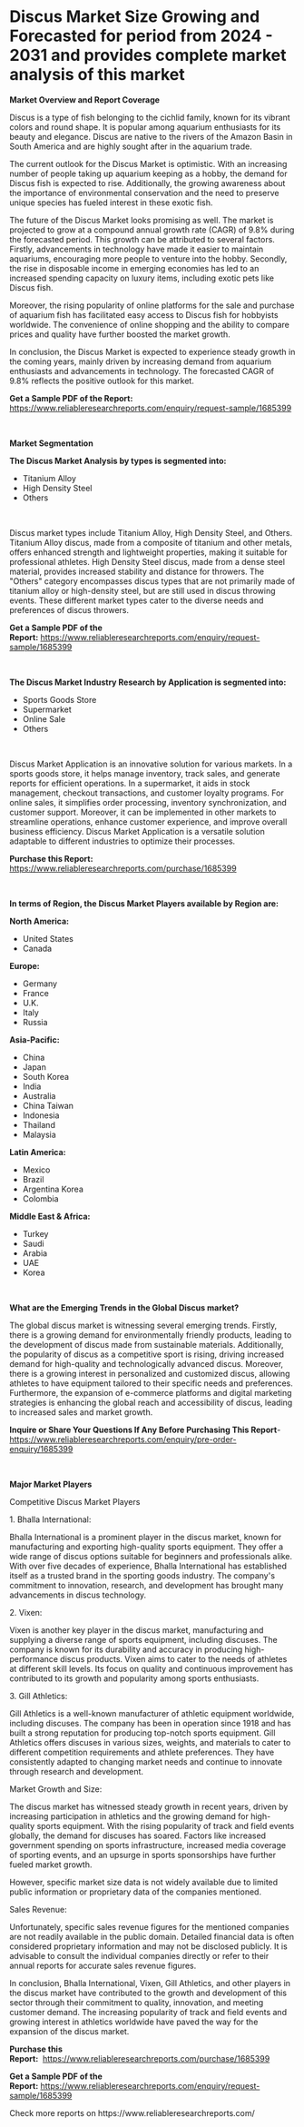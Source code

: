 <p><h1>Discus Market Size Growing and Forecasted for period from 2024 - 2031 and provides complete market analysis of this market</h1></p><p><strong>Market Overview and Report Coverage</strong></p>
<p><p>Discus is a type of fish belonging to the cichlid family, known for its vibrant colors and round shape. It is popular among aquarium enthusiasts for its beauty and elegance. Discus are native to the rivers of the Amazon Basin in South America and are highly sought after in the aquarium trade.</p><p>The current outlook for the Discus Market is optimistic. With an increasing number of people taking up aquarium keeping as a hobby, the demand for Discus fish is expected to rise. Additionally, the growing awareness about the importance of environmental conservation and the need to preserve unique species has fueled interest in these exotic fish.</p><p>The future of the Discus Market looks promising as well. The market is projected to grow at a compound annual growth rate (CAGR) of 9.8% during the forecasted period. This growth can be attributed to several factors. Firstly, advancements in technology have made it easier to maintain aquariums, encouraging more people to venture into the hobby. Secondly, the rise in disposable income in emerging economies has led to an increased spending capacity on luxury items, including exotic pets like Discus fish.</p><p>Moreover, the rising popularity of online platforms for the sale and purchase of aquarium fish has facilitated easy access to Discus fish for hobbyists worldwide. The convenience of online shopping and the ability to compare prices and quality have further boosted the market growth.</p><p>In conclusion, the Discus Market is expected to experience steady growth in the coming years, mainly driven by increasing demand from aquarium enthusiasts and advancements in technology. The forecasted CAGR of 9.8% reflects the positive outlook for this market.</p></p>
<p><strong>Get a Sample PDF of the Report:</strong> <a href="https://www.reliableresearchreports.com/enquiry/request-sample/1685399">https://www.reliableresearchreports.com/enquiry/request-sample/1685399</a></p>
<p>&nbsp;</p>
<p><strong>Market Segmentation</strong></p>
<p><strong>The Discus Market Analysis by types is segmented into:</strong></p>
<p><ul><li>Titanium Alloy</li><li>High Density Steel</li><li>Others</li></ul></p>
<p>&nbsp;</p>
<p><p>Discus market types include Titanium Alloy, High Density Steel, and Others. Titanium Alloy discus, made from a composite of titanium and other metals, offers enhanced strength and lightweight properties, making it suitable for professional athletes. High Density Steel discus, made from a dense steel material, provides increased stability and distance for throwers. The "Others" category encompasses discus types that are not primarily made of titanium alloy or high-density steel, but are still used in discus throwing events. These different market types cater to the diverse needs and preferences of discus throwers.</p></p>
<p><strong>Get a Sample PDF of the Report:</strong>&nbsp;<a href="https://www.reliableresearchreports.com/enquiry/request-sample/1685399">https://www.reliableresearchreports.com/enquiry/request-sample/1685399</a></p>
<p>&nbsp;</p>
<p><strong>The Discus Market Industry Research by Application is segmented into:</strong></p>
<p><ul><li>Sports Goods Store</li><li>Supermarket</li><li>Online Sale</li><li>Others</li></ul></p>
<p>&nbsp;</p>
<p><p>Discus Market Application is an innovative solution for various markets. In a sports goods store, it helps manage inventory, track sales, and generate reports for efficient operations. In a supermarket, it aids in stock management, checkout transactions, and customer loyalty programs. For online sales, it simplifies order processing, inventory synchronization, and customer support. Moreover, it can be implemented in other markets to streamline operations, enhance customer experience, and improve overall business efficiency. Discus Market Application is a versatile solution adaptable to different industries to optimize their processes.</p></p>
<p><strong>Purchase this Report:</strong>&nbsp; <a href="https://www.reliableresearchreports.com/purchase/1685399">https://www.reliableresearchreports.com/purchase/1685399</a></p>
<p>&nbsp;</p>
<p><strong>In terms of Region, the Discus Market Players available by Region are:</strong></p>
<p>
    <p> <strong> North America: </strong>
        <ul>
            <li>United States</li>
            <li>Canada</li>
        </ul>
        </p> 
    <p> <strong> Europe: </strong>
        <ul>
            <li>Germany</li>
            <li>France</li>
            <li>U.K.</li>
            <li>Italy</li>
            <li>Russia</li>
        </ul>
        </p> 
    <p> <strong> Asia-Pacific: </strong>
        <ul>
            <li>China</li>
            <li>Japan</li>
            <li>South Korea</li>
            <li>India</li>
            <li>Australia</li>
            <li>China Taiwan</li>
            <li>Indonesia</li>
            <li>Thailand</li>
            <li>Malaysia</li>
        </ul>
        </p> 
    <p> <strong> Latin America: </strong>
        <ul>
            <li>Mexico</li>
            <li>Brazil</li>
            <li>Argentina Korea</li>
            <li>Colombia</li>
        </ul>
        </p> 
    <p> <strong> Middle East & Africa: </strong>
        <ul>
            <li>Turkey</li>
            <li>Saudi</li>
            <li>Arabia</li>
            <li>UAE</li>
            <li>Korea</li>
        </ul>
    </p>
    </p>
<p>&nbsp;</p>
<p><strong>What are the Emerging Trends in the Global Discus market?</strong></p>
<p><p>The global discus market is witnessing several emerging trends. Firstly, there is a growing demand for environmentally friendly products, leading to the development of discus made from sustainable materials. Additionally, the popularity of discus as a competitive sport is rising, driving increased demand for high-quality and technologically advanced discus. Moreover, there is a growing interest in personalized and customized discus, allowing athletes to have equipment tailored to their specific needs and preferences. Furthermore, the expansion of e-commerce platforms and digital marketing strategies is enhancing the global reach and accessibility of discus, leading to increased sales and market growth.</p></p>
<p><strong>Inquire or Share Your Questions If Any Before Purchasing This Report</strong>- <a href="https://www.reliableresearchreports.com/enquiry/pre-order-enquiry/1685399">https://www.reliableresearchreports.com/enquiry/pre-order-enquiry/1685399</a></p>
<p>&nbsp;</p>
<p><strong>Major Market Players</strong></p>
<p><p>Competitive Discus Market Players</p><p>1. Bhalla International:</p><p>Bhalla International is a prominent player in the discus market, known for manufacturing and exporting high-quality sports equipment. They offer a wide range of discus options suitable for beginners and professionals alike. With over five decades of experience, Bhalla International has established itself as a trusted brand in the sporting goods industry. The company's commitment to innovation, research, and development has brought many advancements in discus technology.</p><p>2. Vixen:</p><p>Vixen is another key player in the discus market, manufacturing and supplying a diverse range of sports equipment, including discuses. The company is known for its durability and accuracy in producing high-performance discus products. Vixen aims to cater to the needs of athletes at different skill levels. Its focus on quality and continuous improvement has contributed to its growth and popularity among sports enthusiasts.</p><p>3. Gill Athletics:</p><p>Gill Athletics is a well-known manufacturer of athletic equipment worldwide, including discuses. The company has been in operation since 1918 and has built a strong reputation for producing top-notch sports equipment. Gill Athletics offers discuses in various sizes, weights, and materials to cater to different competition requirements and athlete preferences. They have consistently adapted to changing market needs and continue to innovate through research and development.</p><p>Market Growth and Size:</p><p>The discus market has witnessed steady growth in recent years, driven by increasing participation in athletics and the growing demand for high-quality sports equipment. With the rising popularity of track and field events globally, the demand for discuses has soared. Factors like increased government spending on sports infrastructure, increased media coverage of sporting events, and an upsurge in sports sponsorships have further fueled market growth.</p><p>However, specific market size data is not widely available due to limited public information or proprietary data of the companies mentioned.</p><p>Sales Revenue:</p><p>Unfortunately, specific sales revenue figures for the mentioned companies are not readily available in the public domain. Detailed financial data is often considered proprietary information and may not be disclosed publicly. It is advisable to consult the individual companies directly or refer to their annual reports for accurate sales revenue figures.</p><p>In conclusion, Bhalla International, Vixen, Gill Athletics, and other players in the discus market have contributed to the growth and development of this sector through their commitment to quality, innovation, and meeting customer demand. The increasing popularity of track and field events and growing interest in athletics worldwide have paved the way for the expansion of the discus market.</p></p>
<p><strong>Purchase this Report:</strong>&nbsp;&nbsp;<a href="https://www.reliableresearchreports.com/purchase/1685399">https://www.reliableresearchreports.com/purchase/1685399</a></p>
<p></p>
<p><strong>Get a Sample PDF of the Report:</strong>&nbsp;<a href="https://www.reliableresearchreports.com/enquiry/request-sample/1685399">https://www.reliableresearchreports.com/enquiry/request-sample/1685399</a></p>
<p>Check more reports on https://www.reliableresearchreports.com/</p>